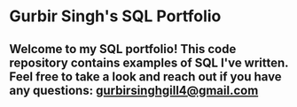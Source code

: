 # Gurbir Singh's SQL Portfolio

## Welcome to my SQL portfolio! This code repository contains examples of SQL I've written. Feel free to take a look and reach out if you have any questions: gurbirsinghgill4@gmail.com
